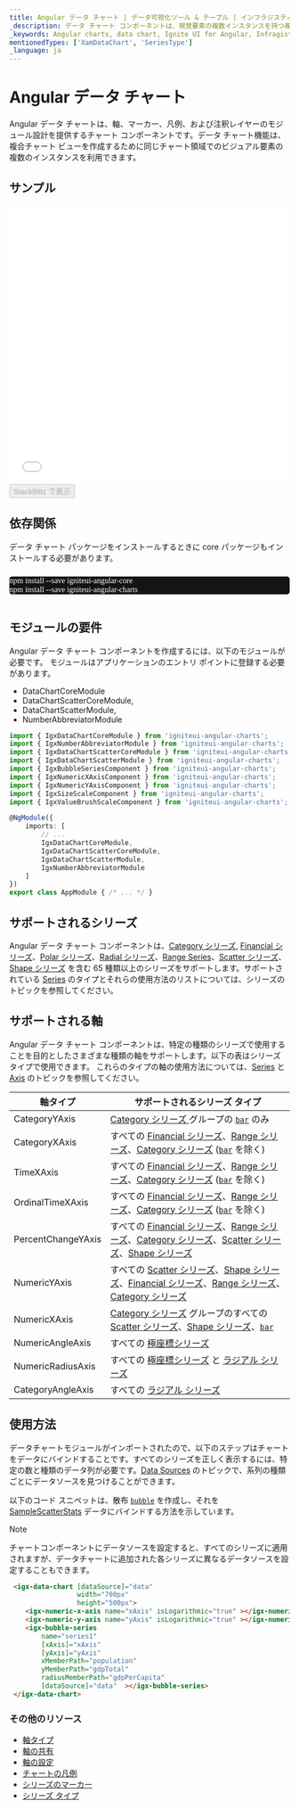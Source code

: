 ```yaml
---
title: Angular データ チャート | データ可視化ツール & テーブル | インフラジスティックス
_description: データ チャート コンポーネントは、視覚要素の複数インスタンスを持つ複合チャート ビューを作成します。データ可視化を向上させます。
_keywords: Angular charts, data chart, Ignite UI for Angular, Infragistics, Angular チャート, データ チャート, インフラジスティックス
mentionedTypes: ['XamDataChart', 'SeriesType']
_language: ja
---
```


# Angular データ チャート

Angular データ チャートは、軸、マーカー、凡例、および注釈レイヤーのモジュール設計を提供するチャート コンポーネントです。データ チャート機能は、複合チャート ビューを作成するために同じチャート領域でのビジュアル要素の複数のインスタンスを利用できます。

## サンプル

<div class="sample-container loading" style="height: 500px">
    <iframe id="data-chart-overview-iframe" src='{environment:dvDemosBaseUrl}/charts/data-chart-chart-overview' width="100%" height="100%" seamless frameBorder="0" onload="onXPlatSampleIframeContentLoaded(this);"></iframe>
</div>
<div>
    <button data-localize="stackblitz" disabled class="stackblitz-btn" data-iframe-id="data-chart-overview-iframe" data-demos-base-url="{environment:dvDemosBaseUrl}">StackBlitz で表示
    </button>


</div>

<div class="divider--half"></div>

<!-- Angular, React, WebComponents -->

## 依存関係

データ チャート パッケージをインストールするときに core パッケージもインストールする必要があります。

<pre style="background:#141414;color:white;display:inline-block;padding:16x;margin-top:10px;font-family:'Consolas';border-radius:5px;width:100%">
npm install --save igniteui-angular-core
npm install --save igniteui-angular-charts
</pre>

<!-- end: Angular, React, WebComponents -->

## モジュールの要件

Angular データ チャート コンポーネントを作成するには、以下のモジュールが必要です。<!-- Angular, React, WebComponents --> <!-- end: Angular, React, WebComponents --><!-- Blazor -->モジュールはアプリケーションのエントリ ポイントに登録する必要があります。

-   DataChartCoreModule
-   DataChartScatterCoreModule,
-   DataChartScatterModule,
-   NumberAbbreviatorModule
    <!-- end: Blazor -->

```ts
import { IgxDataChartCoreModule } from 'igniteui-angular-charts';
import { IgxNumberAbbreviatorModule } from 'igniteui-angular-charts';
import { IgxDataChartScatterCoreModule } from 'igniteui-angular-charts';
import { IgxDataChartScatterModule } from 'igniteui-angular-charts';
import { IgxBubbleSeriesComponent } from 'igniteui-angular-charts';
import { IgxNumericXAxisComponent } from 'igniteui-angular-charts';
import { IgxNumericYAxisComponent } from 'igniteui-angular-charts';
import { IgxSizeScaleComponent } from 'igniteui-angular-charts';
import { IgxValueBrushScaleComponent } from 'igniteui-angular-charts';

@NgModule({
    imports: [
        // ...
        IgxDataChartCoreModule,
        IgxDataChartScatterCoreModule,
        IgxDataChartScatterModule,
        IgxNumberAbbreviatorModule
    ]
})
export class AppModule { /* ... */ }
```

<div class="divider--half"></div>

## サポートされるシリーズ

Angular データ チャート コンポーネントは、[Category シリーズ](data-chart-type-category-series.md), [Financial シリーズ](data-chart-type-financial-series.md)、[Polar シリーズ](data-chart-type-polar-series.md)、[Radial シリーズ](data-chart-type-radial-series.md)、[Range Series](data-chart-type-range-series.md)、[Scatter シリーズ](data-chart-type-scatter-bubble-series.md)、[Shape シリーズ](data-chart-type-shape-series.md) を含む 65 種類以上のシリーズをサポートします。サポートされている [Series](data-chart-series-types.md) のタイプとそれらの使用方法のリストについては、シリーズのトピックを参照してください。

## サポートされる軸

Angular データ チャート コンポーネントは、特定の種類のシリーズで使用することを目的としたさまざまな種類の軸をサポートします。以下の表はシリーズ タイプで使用できます。   これらのタイプの軸の使用方法については、[Series](data-chart-series-types.md) と [Axis](data-chart-axis-types.md) のトピックを参照してください。

| 軸タイプ               | サポートされるシリーズ タイプ                                                                                                                                                                                                                                                                          |
| ------------------ | ---------------------------------------------------------------------------------------------------------------------------------------------------------------------------------------------------------------------------------------------------------------------------------------- |
| CategoryYAxis      | [Category シリーズ ](data-chart-type-category-series.md) グループの [`bar`]({environment:dvapibaseurl}/products/ignite-ui-angular/api/docs/typescript/latest/enums/seriestype.html#bar) のみ                                                                                                        |
| CategoryXAxis      | すべての [Financial シリーズ](data-chart-type-financial-series.md)、[Range シリーズ](data-chart-type-range-series.md)、[Category シリーズ](data-chart-type-category-series.md) ([`bar`]({environment:dvapibaseurl}/products/ignite-ui-angular/api/docs/typescript/latest/enums/seriestype.html#bar) を除く)   |
| TimeXAxis          | すべての [Financial シリーズ](data-chart-type-financial-series.md)、[Range シリーズ](data-chart-type-range-series.md)、[Category シリーズ](data-chart-type-category-series.md) ([`bar`]({environment:dvapibaseurl}/products/ignite-ui-angular/api/docs/typescript/latest/enums/seriestype.html#bar) を除く)   |
| OrdinalTimeXAxis   | すべての [Financial シリーズ](data-chart-type-financial-series.md)、[Range シリーズ](data-chart-type-range-series.md)、[Category シリーズ](data-chart-type-category-series.md) ([`bar`]({environment:dvapibaseurl}/products/ignite-ui-angular/api/docs/typescript/latest/enums/seriestype.html#bar) を除く)   |
| PercentChangeYAxis | すべての [Financial シリーズ](data-chart-type-financial-series.md)、[Range シリーズ](data-chart-type-range-series.md)、[Category シリーズ](data-chart-type-category-series.md)、[Scatter シリーズ](data-chart-type-scatter-bubble-series.md)、[Shape シリーズ](data-chart-type-shape-series.md)                      |
| NumericYAxis       | すべての [Scatter シリーズ](data-chart-type-scatter-bubble-series.md)、[Shape シリーズ](data-chart-type-shape-series.md)、[Financial シリーズ](data-chart-type-financial-series.md)、[Range シリーズ](data-chart-type-range-series.md)、[Category シリーズ](data-chart-type-category-series.md)                      |
| NumericXAxis       | [Category シリーズ](data-chart-type-category-series.md) グループのすべての [Scatter シリーズ](data-chart-type-scatter-bubble-series.md)、[Shape シリーズ](data-chart-type-shape-series.md)、[`bar`]({environment:dvapibaseurl}/products/ignite-ui-angular/api/docs/typescript/latest/enums/seriestype.html#bar) |
| NumericAngleAxis   | すべての [極座標シリーズ](data-chart-type-polar-series.md)                                                                                                                                                                                                                                          |
| NumericRadiusAxis  | すべての [極座標シリーズ](data-chart-type-polar-series.md) と [ラジアル シリーズ](data-chart-type-radial-series.md)                                                                                                                                                                                          |
| CategoryAngleAxis  | すべての [ラジアル シリーズ](data-chart-type-radial-series.md)                                                                                                                                                                                                                                       |

## 使用方法

データチャートモジュールがインポートされたので、以下のステップはチャートをデータにバインドすることです。すべてのシリーズを正しく表示するには、特定の数と種類のデータ列が必要です。[Data Sources](data-chart-data-sources.md) のトピックで、系列の種類ごとにデータソースを見つけることができます。

以下のコード スニペットは、散布 [`bubble`]({environment:dvapibaseurl}/products/ignite-ui-angular/api/docs/typescript/latest/enums/seriestype.html#bubble) を作成し、それを [SampleScatterStats](data-chart-data-sources-stats.md) データにバインドする方法を示しています。

> [!NOTE]
>
> チャートコンポーネントにデータソースを設定すると、すべてのシリーズに適用されますが、データチャートに追加された各シリーズに異なるデータソースを設定することもできます。

```html
 <igx-data-chart [dataSource]="data"
                 width="700px"
                 height="500px">
    <igx-numeric-x-axis name="xAxis" isLogarithmic="true" ></igx-numeric-x-axis>
    <igx-numeric-y-axis name="yAxis" isLogarithmic="true" ></igx-numeric-y-axis>
    <igx-bubble-series
        name="series1"
        [xAxis]="xAxis"
        [yAxis]="yAxis"
        xMemberPath="population"
        yMemberPath="gdpTotal"
        radiusMemberPath="gdpPerCapita"
        [dataSource]="data"  ></igx-bubble-series>
 </igx-data-chart>
```

<div class="divider--half"></div>

### その他のリソース

-   [軸タイプ](data-chart-axis-types.md)
-   [軸の共有](data-chart-axis-sharing.md)
-   [軸の設定](data-chart-axis-settings.md)
-   [チャートの凡例](data-chart-legends.md)
-   [シリーズのマーカー](data-chart-series-markers.md)
-   [シリーズ タイプ](data-chart-series-types.md)
